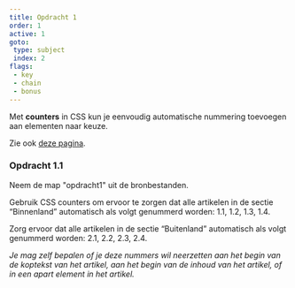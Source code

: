 ```yaml
---
title: Opdracht 1
order: 1
active: 1
goto:
 type: subject
 index: 2
flags:
 - key
 - chain
 - bonus
---
```


Met **counters** in CSS kun je eenvoudig automatische nummering toevoegen aan elementen naar keuze.

Zie ook [deze pagina](https://www.w3schools.com/css/css_counters.asp).

### Opdracht 1.1

Neem de map "opdracht1" uit de bronbestanden.

Gebruik CSS counters om ervoor te zorgen dat alle artikelen in de sectie “Binnenland” automatisch als volgt genummerd worden: 1.1, 1.2, 1.3, 1.4.

Zorg ervoor dat alle artikelen in de sectie “Buitenland” automatisch als volgt genummerd worden: 2.1, 2.2, 2.3, 2.4.

*Je mag zelf bepalen of je deze nummers wil neerzetten aan het begin van de koptekst van het artikel, aan het begin van de inhoud van het artikel, of in een apart element in het artikel.*